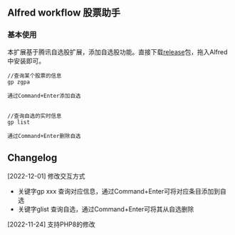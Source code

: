 

## Alfred workflow 股票助手


### 基本使用


本扩展基于腾讯自选股扩展，添加自选股功能。直接下载[release](./股票助手.alfredworkflow)包，拖入Alfred中安装即可。

```
//查询某个股票的信息
gp zgpa

通过Command+Enter添加自选


//查询自选的实时信息
gp list

通过Command+Enter删除自选

```

## Changelog

[2022-12-01] 修改交互方式

- 关键字gp xxx 查询对应信息，通过Command+Enter可将对应条目添加到自选
- 关键字glist 查询自选，通过Command+Enter可将其从自选删除

[2022-11-24] 支持PHP8的修改